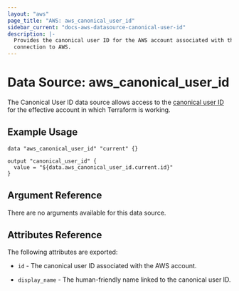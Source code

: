 ```yaml
---
layout: "aws"
page_title: "AWS: aws_canonical_user_id"
sidebar_current: "docs-aws-datasource-canonical-user-id"
description: |-
  Provides the canonical user ID for the AWS account associated with the provider
  connection to AWS.
---
```


# Data Source: aws\_canonical\_user\_id

The Canonical User ID data source allows access to the [canonical user ID](http://docs.aws.amazon.com/general/latest/gr/acct-identifiers.html)
for the effective account in which Terraform is working.

## Example Usage

```hcl
data "aws_canonical_user_id" "current" {}

output "canonical_user_id" {
  value = "${data.aws_canonical_user_id.current.id}"
}
```

## Argument Reference

There are no arguments available for this data source.

## Attributes Reference

The following attributes are exported:

* `id` - The canonical user ID associated with the AWS account.

* `display_name` - The human-friendly name linked to the canonical user ID.
